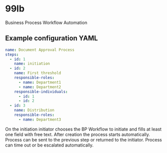 # 99lb
Business Process Workflow Automation

## Example configuration YAML
```yaml
name: Document Approval Process
steps:
  - id: 1
    name: initiation
  - id: 2
    name: First threshold
    responsible-roles: 
      - name: Department1
      - name: Department2
    responsible-individuals:
      - id: 1
      - id: 2
  - id: 3
    name: Distribution
    responsible-roles: 
      - name: Department3
```

On the initiation initiator chooses the BP Workflow to initiate and fills at least one field with free text.
After creation the process starts automatically.
Process can be sent to the previous step or returned to the initiator.
Process can time out or be escalated automatically.
